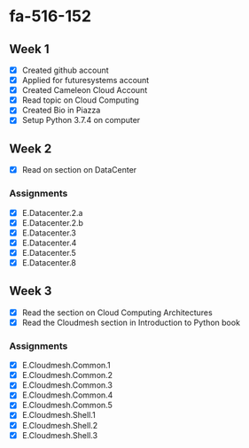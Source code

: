 # fa-516-152

## Week 1

- [x] Created github account
- [x] Applied for futuresystems account
- [x] Created Cameleon Cloud Account
- [x] Read topic on Cloud Computing
- [x] Created Bio in Piazza
- [x] Setup Python 3.7.4 on computer 

## Week 2

- [x] Read on section on DataCenter
### Assignments
- [x] E.Datacenter.2.a
- [x] E.Datacenter.2.b
- [x] E.Datacenter.3
- [x] E.Datacenter.4
- [x] E.Datacenter.5
- [x] E.Datacenter.8 

## Week 3

- [x] Read the section on Cloud Computing Architectures
- [x] Read the Cloudmesh section in Introduction to Python book 

### Assignments

-[x] E.Cloudmesh.Common.1
-[x] E.Cloudmesh.Common.2
-[x] E.Cloudmesh.Common.3
-[x] E.Cloudmesh.Common.4
-[x] E.Cloudmesh.Common.5
-[x] E.Cloudmesh.Shell.1
-[x] E.Cloudmesh.Shell.2
-[x] E.Cloudmesh.Shell.3